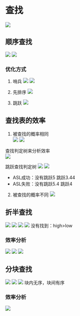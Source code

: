 # 查找
![](.search_images/search_idea.png)

## 顺序查找
![](.search_images/sequence_search.png)
![](.search_images/sequence_search2.png)

### 优化方式
1. 哨兵
![](.search_images/sentinal_search.png)
![](.search_images/sentinal_search1.png)

2. 先排序
![](.search_images/sort_search.png)

3. 跳跃
![](.search_images/skip_search.png)


## 查找表的效率
1. 被查找的概率相同  
![](.search_images/search_table_performance.png)
![](.search_images/sorted_search_table_performance.png)

查找判定树来分析效率  
![](.search_images/search_tree_performance.png)

跳跃查找判定树
![](.search_images/skip_list_search_tree1.png)
![](.search_images/skip_list_search_tree2.png)
- ASL成功：没有跳跃5 跳跃3.44
- ASL失败：没有跳跃5.4 跳跃4

2. 被查找的概率不同
![](.search_images/search_table_ratio.png)


## 折半查找
![](.search_images/binary_search.png)
![](.search_images/binary_search1.png)
![](.search_images/binary_search2.png)
![](.search_images/binary_search3.png)
没有找到：high>low

### 效率分析
![](.search_images/binary_search_performance.png)
![](.search_images/binary_search_performance1.png) 
![](.search_images/binary_search_performance2.png)


## 分块查找
![](.search_images/block_search.png)
![](.search_images/block_search1.png)
![](.search_images/binary_block_search2.png)
块内无序，块间有序

### 效率分析
![](.search_images/block_search_perfomance.png)
